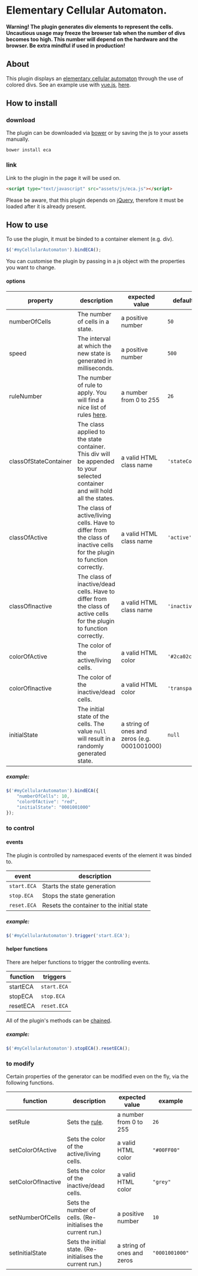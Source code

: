 # Elementary Cellular Automaton.

**Warning! The plugin generates div elements to represent the cells. Uncautious usage may freeze the browser tab when
the number of divs becomes too high. This number will depend on the hardware and the browser. Be extra mindful if used
in production!**

## About

This plugin displays an [elementary cellular automaton](https://en.wikipedia.org/wiki/Elementary_cellular_automaton)
through the use of colored divs.
See an example use with [vue.js](https://vuejs.org/), [here](https://krekog.github.io/eca/).

## How to install

### download

The plugin can be downloaded via [bower](https://bower.io/) or by saving the js to your assets manually.

```
bower install eca
```

### link

Link to the plugin in the page it will be used on.

```html
<script type="text/javascript" src="assets/js/eca.js"></script>
```

Please be aware, that this plugin depends on [jQuery](https://jquery.com/), therefore it must be loaded after it is already present.

## How to use

To use the plugin, it must be binded to a container element (e.g. div).

```javascript
$('#myCellularAutomaton').bindECA();
```

You can customise the plugin by passing in a js object with the properties you want to change.

#### options

property | description | expected value | default value
 --- | --- | --- | ---
numberOfCells | The number of cells in a state. | a positive number | ``50``
speed | The interval at which the new state is generated in milliseconds. | a positive number | ``500``
ruleNumber | The number of rule to apply. You will find a nice list of rules [here](http://atlas.wolfram.com/01/01/). | a number from 0 to 255 | ``26``
classOfStateContainer | The class applied to the state container. This div will be appended to your selected container and will hold all the states. | a valid HTML class name | ``'stateContainer'``
classOfActive | The class of active/living cells. Have to differ from the class of inactive cells for the plugin to function correctly. | a valid HTML class name | ``'active'``
classOfInactive | The class of inactive/dead cells. Have to differ from the class of active cells for the plugin to function correctly. | a valid HTML class name | ``'inactive'``
colorOfActive | The color of the active/living cells. | a valid HTML color | ``'#2ca02c'``
colorOfInactive | The color of the inactive/dead cells. | a valid HTML color | ``'transparent'``
initialState | The initial state of the cells. The value ``null`` will result in a randomly generated state. | a string of ones and zeros (e.g. 0001001000) | ``null``

##### example:

```javascript
$('#myCellularAutomaton').bindECA({
    "numberOfCells": 10,
    "colorOfActive": "red",
    "initialState": "0001001000"
});
```

### to control

#### events

The plugin is controlled by namespaced events of the element it was binded to.

event | description
--- | ---
``start.ECA`` | Starts the state generation
``stop.ECA`` | Stops the state generation
``reset.ECA`` | Resets the container to the initial state

##### example:

```javascript
$('#myCellularAutomaton').trigger('start.ECA');
```

#### helper functions

There are helper functions to trigger the controlling events.

function | triggers
--- | ---
startECA | ``start.ECA``
stopECA | ``stop.ECA``
resetECA | ``reset.ECA``

All of the plugin's methods can be [chained](https://en.wikipedia.org/wiki/Method_chaining).

##### example:

```javascript
$('#myCellularAutomaton').stopECA().resetECA();
```

### to modify

Certain properties of the generator can be modified even on the fly, via the
following functions.

function | description | expected value | example
 --- | --- | --- | ---
setRule | Sets the [rule](http://atlas.wolfram.com/01/01/). | a number from 0 to 255 | ``26``
setColorOfActive | Sets the color of the active/living cells. | a valid HTML color | ``"#00FF00"``
setColorOfInactive | Sets the color of the inactive/dead cells. | a valid HTML color | ``"grey"``
setNumberOfCells | Sets the number of cells. (Re-initialises the current run.) | a positive number | ``10``
setInitialState | Sets the initial state. (Re-initialises the current run.) | a string of ones and zeros | ``"0001001000"``
